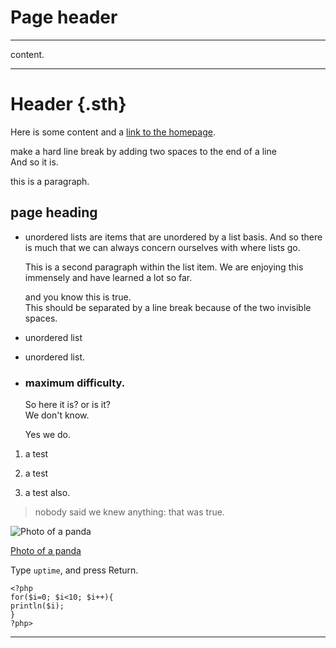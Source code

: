 # Page header

* * *
content.
***

# Header {.sth}


<div class="pagecopy" markdown="1">

Here is some content and a [link to the homepage](http://www.mmu.ac.uk).

make a hard line break by adding two spaces to the end of a line  
And so it is.

this is a paragraph.

## page heading

* unordered lists are items that are unordered by a list basis. And so there is much that we can always concern ourselves with where lists go.

	This is a second paragraph within the list item. We are enjoying this immensely and have learned a lot so far.

	and you know this is true.  
	This should be separated by a line break because of the two invisible spaces.

* unordered list
* unordered list.

* ### maximum difficulty.

	So here it is? or is it?  
	We don't know.

	Yes we do.

1. a test

2. a test
3. a test also.

> nobody said 
> we knew anything: 
> that was true.

![Photo of a panda](url/to/panda.jpg)

[Photo of a panda](url/to/panda.jpg)

Type `uptime`, and press Return.

	<?php
	for($i=0; $i<10; $i++){
	println($i);
	}
	?php>

***

</div>



